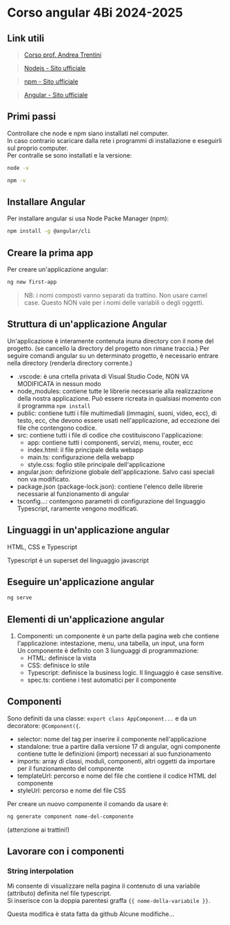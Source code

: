 # Corso angular 4Bi 2024-2025

## Link utili

> [Corso prof. Andrea Trentini](https://github.com/andreatrentini/corsoangular4bi2024-2025)

> [Nodejs - Sito ufficiale](https://nodejs.org/en)

> [npm - Sito ufficiale](https://www.npmjs.com/)

> [Angular - Sito ufficiale](https://angular.dev/)


## Primi passi
Controllare che node e npm siano installati nel computer.  
In caso contrario scaricare dalla rete i programmi di installazione e eseguirli sul proprio computer.  
Per contralle se sono installati e la versione:  
```bash
node -v
```
  
```bash
npm -v
```  

## Installare Angular
Per installare angular si usa Node Packe Manager (npm):  
```bash
npm install -g @angular/cli
```  

## Creare la prima app
Per creare un'applicazione angular:
```bash
ng new first-app
```

> NB: i nomi composti vanno separati da trattino. Non usare camel case. Questo NON vale per i nomi delle variabili o degli oggetti.

## Struttura di un'applicazione Angular
Un'applicazione è interamente contenuta inuna directory con il nome del progetto. (se cancello la directory del progetto non rimane traccia.)
Per seguire comandi angular su un determinato progetto, è necessario entrare nella directory (renderla directory corrente.)

- .vscode: è una crtella privata di Visual Studio Code, NON VA MODIFICATA in nessun modo
- node_modules: contiene tutte le librerie necessarie alla realizzazione della nostra applicazione. Può essere ricreata in qualsiasi momento con il programma ```npm install```
- public: contiene tutti i file multimediali (immagini, suoni, video, ecc), di testo, ecc, che devono essere usati nell'applicazione, ad eccezione dei file che contengono codice.
- src: contiene tutti i file di codice che costituiscono l'applicazione:  
  - app: contiene tutti i componenti, servizi, menu, router, ecc
  - index.html: il file principale della webapp
  - main.ts: configurazione della webapp 
  - style.css: foglio stile principale dell'applicazione
- angular.json: definizione globale dell'applicazione. Salvo casi speciali non va modificato.
- package.json (package-lock.json): contiene l'elenco delle librerie necessarie al funzionamento di angular
- tsconfig...: contengono parametri di configurazione del linguaggio Typescript, raramente vengono modificati.

## Linguaggi in un'applicazione angular
HTML, CSS e Typescript

Typescript è un superset del linguaggio javascript

## Eseguire un'applicazione angular
```bash
ng serve
```

## Elementi di un'applicazione angular
1. Componenti: un componente è un parte della pagina web che contiene l'applicazione: intestazione, menu, una tabella, un input, una form  
   Un componente è definito con 3 liunguaggi di programmazione:  
   - HTML: definisce la vista
   - CSS: definisce lo stile
   - Typescript: definisce la business logic. Il linguaggio è case sensitive.
   - spec.ts: contiene i test automatici per il componente


## Componenti
Sono definiti da una classe: ```export class AppComponent...``` e da un decoratore: ```@Component({```.  
- selector: nome del tag per inserire il componente nell'applicazione
- standalone: true a partire dalla versione 17 di angular, ogni componente contiene tutte le definizioni (import) necessari al suo funzionamento
- imports: array di classi, moduli, componenti, altri oggetti da importare per il funzionamento del componente
- templateUrl: percorso e nome del file che contiene il codice HTML del componente
- styleUrl: percorso e nome del file CSS

Per creare un nuovo componente il comando da usare è: 
```bash
ng generate component nome-del-componente
``` 
(attenzione ai trattini!)  

## Lavorare con i componenti

### String interpolation
Mi consente di visualizzare nella pagina il contenuto di una variabile (attributo) definita nel file typescript.  
Si inserisce con la doppia parentesi graffa ```{{ nome-della-variabile }}```.  

Questa modifica è stata fatta da github
Alcune modifiche...
